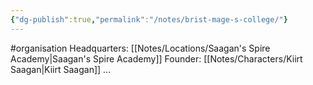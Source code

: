 ```yaml
---
{"dg-publish":true,"permalink":"/notes/brist-mage-s-college/"}
---
```


#organisation
Headquarters: [[Notes/Locations/Saagan's Spire Academy\|Saagan's Spire Academy]]
Founder: [[Notes/Characters/Kiirt Saagan\|Kiirt Saagan]] ... 

